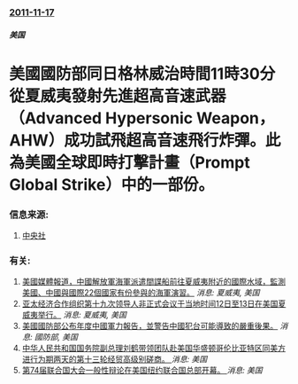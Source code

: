 ### [2011-11-17](/news/2011/11/17/index.md)

##### 美国
# 美國國防部同日格林威治時間11時30分從夏威夷發射先進超高音速武器（Advanced Hypersonic Weapon，AHW）成功試飛超高音速飛行炸彈。此為美國全球即時打擊計畫（Prompt Global Strike）中的一部份。




### 信息来源:

1. [中央社](https://web.archive.org/web/20160304115236/http://www2.cna.com.tw/ShowNews/Detail.aspx?pNewsID=201111180111&pType1=HF&pType0=aIT&pTypeSel=0&pPNo=1)

### 有关:

1. [ 美國媒體報道，中國解放軍海軍派遣間諜船前往夏威夷附近的國際水域，監測美國、中國與國際22個國家有份參與的海軍演習。](/news/2014/07/21/美國媒體報道-中國解放軍海軍派遣間諜船前往夏威夷附近的國際水域-監測美國-中國與國際22個國家有份參與的海軍演習.md) _消息: 夏威夷, 美国_
2. [ 亚太经济合作组织第十九次领导人非正式会议于当地时间12日至13日在美国夏威夷举行。](/news/2011/11/12/亚太经济合作组织第十九次领导人非正式会议于当地时间12日至13日在美国夏威夷举行.md) _消息: 夏威夷, 美国_
3. [美國國防部公布年度中國軍力報告，並警告中國犯台可能導致的嚴重後果。](/news/2007/05/25/美國國防部公布年度中國軍力報告-並警告中國犯台可能導致的嚴重後果.md) _消息: 國防部, 美国_
4. [中华人民共和国国务院副总理刘鹤带领团队赴美国华盛顿哥伦比亚特区同美方进行为期两天的第十三轮经贸高级别磋商。 ](/news/2019/10/10/中华人民共和国国务院副总理刘鹤带领团队赴美国华盛顿哥伦比亚特区同美方进行为期两天的第十三轮经贸高级别磋商.md) _消息: 美国_
5. [第74届联合国大会一般性辩论在美国纽约联合国总部开幕。 ](/news/2019/09/24/第74届联合国大会一般性辩论在美国纽约联合国总部开幕.md) _消息: 美国_
